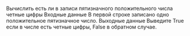 Вычислить есть ли в записи пятизначного положительного числа четные цифры
Входные данные
В первой строке записано одно положительное пятизначное число.
Выходные данные
Выведите True если в числе есть четные цифры, False в обратном случае.